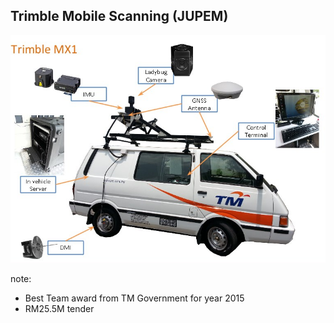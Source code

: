 ##  Trimble Mobile Scanning (JUPEM)

![](resources/trimble.jpg)


note:
- Best Team award from TM Government for year 2015
- RM25.5M tender
